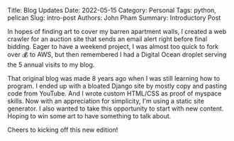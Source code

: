 Title: Blog Updates
Date: 2022-05-15
Category: Personal
Tags: python, pelican
Slug: intro-post
Authors: John Pham
Summary: Introductory Post

In hopes of finding art to cover my barren apartment walls, I created a web crawler for an auction site that sends an
email alert right before final bidding. Eager to have a weekend project, I was almost too quick to fork over &#128176;
to AWS, but then remembered I had a Digital Ocean droplet serving the 5 annual visits to my blog.

That original blog was made 8 years ago when I was still learning how to program. I ended up with a bloated Django site
by mostly copy and pasting code from YouTube. And I wrote custom HTML/CSS as proof of myspace skills. Now with an
appreciation for simplicity, I'm using a static site generator. I also wanted to take this
opportunity to start with new content. Hoping to win some art to have something to talk about.

Cheers to kicking off this new edition!